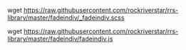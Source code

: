 


wget https://raw.githubusercontent.com/rockriverstar/rrs-library/master/fadeindiv/_fadeindiv.scss

wget https://raw.githubusercontent.com/rockriverstar/rrs-library/master/fadeindiv/fadeindiv.js
